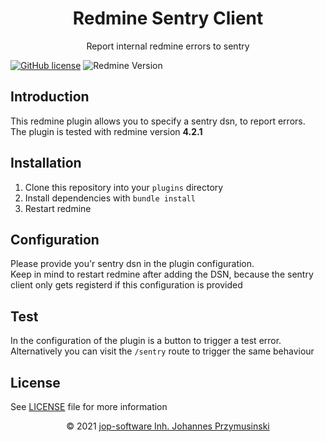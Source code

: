 <div align="center">
    <h1>Redmine Sentry Client</h1>
    <p>Report internal redmine errors to sentry</p>
</div>

[![GitHub license](https://img.shields.io/github/license/jop-software/redmine_sentry_client?style=for-the-badge)](https://github.com/jop-software/redmine-sentry-client/blob/main/LICENSE)
![Redmine Version](https://img.shields.io/badge/Redmine-4.2.1-red?style=for-the-badge "redmine version")

## Introduction
This redmine plugin allows you to specify a sentry dsn, to report errors.  
The plugin is tested with redmine version **4.2.1**

## Installation
1. Clone this repository into your `plugins` directory
2. Install dependencies with `bundle install`
3. Restart redmine

## Configuration
Please provide you'r sentry dsn in the plugin configuration.  
Keep in mind to restart redmine after adding the DSN, because the sentry client only gets registerd if this configuration is provided

## Test
In the configuration of the plugin is a button to trigger a test error.  
Alternatively you can visit the `/sentry` route to trigger the same behaviour

## License
See [LICENSE](./LICENSE) file for more information

<p align="center">&copy; 2021 <a href="https://jop-software.de">jop-software Inh. Johannes Przymusinski</a></p>